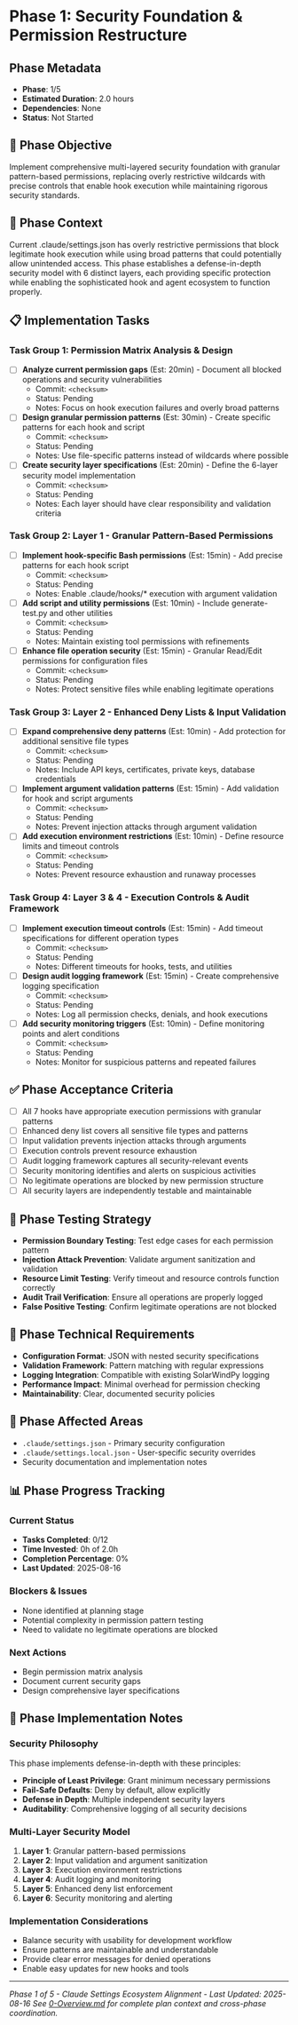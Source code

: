 # Phase 1: Security Foundation & Permission Restructure

## Phase Metadata
- **Phase**: 1/5
- **Estimated Duration**: 2.0 hours
- **Dependencies**: None
- **Status**: Not Started

## 🎯 Phase Objective
Implement comprehensive multi-layered security foundation with granular pattern-based permissions, replacing overly restrictive wildcards with precise controls that enable hook execution while maintaining rigorous security standards.

## 🧠 Phase Context
Current .claude/settings.json has overly restrictive permissions that block legitimate hook execution while using broad patterns that could potentially allow unintended access. This phase establishes a defense-in-depth security model with 6 distinct layers, each providing specific protection while enabling the sophisticated hook and agent ecosystem to function properly.

## 📋 Implementation Tasks

### Task Group 1: Permission Matrix Analysis & Design
- [ ] **Analyze current permission gaps** (Est: 20min) - Document all blocked operations and security vulnerabilities
  - Commit: `<checksum>`
  - Status: Pending
  - Notes: Focus on hook execution failures and overly broad patterns
- [ ] **Design granular permission patterns** (Est: 30min) - Create specific patterns for each hook and script
  - Commit: `<checksum>`
  - Status: Pending
  - Notes: Use file-specific patterns instead of wildcards where possible
- [ ] **Create security layer specifications** (Est: 20min) - Define the 6-layer security model implementation
  - Commit: `<checksum>`
  - Status: Pending
  - Notes: Each layer should have clear responsibility and validation criteria

### Task Group 2: Layer 1 - Granular Pattern-Based Permissions
- [ ] **Implement hook-specific Bash permissions** (Est: 15min) - Add precise patterns for each hook script
  - Commit: `<checksum>`
  - Status: Pending
  - Notes: Enable .claude/hooks/* execution with argument validation
- [ ] **Add script and utility permissions** (Est: 10min) - Include generate-test.py and other utilities
  - Commit: `<checksum>`
  - Status: Pending
  - Notes: Maintain existing tool permissions with refinements
- [ ] **Enhance file operation security** (Est: 15min) - Granular Read/Edit permissions for configuration files
  - Commit: `<checksum>`
  - Status: Pending
  - Notes: Protect sensitive files while enabling legitimate operations

### Task Group 3: Layer 2 - Enhanced Deny Lists & Input Validation
- [ ] **Expand comprehensive deny patterns** (Est: 10min) - Add protection for additional sensitive file types
  - Commit: `<checksum>`
  - Status: Pending
  - Notes: Include API keys, certificates, private keys, database credentials
- [ ] **Implement argument validation patterns** (Est: 15min) - Add validation for hook and script arguments
  - Commit: `<checksum>`
  - Status: Pending
  - Notes: Prevent injection attacks through argument validation
- [ ] **Add execution environment restrictions** (Est: 10min) - Define resource limits and timeout controls
  - Commit: `<checksum>`
  - Status: Pending
  - Notes: Prevent resource exhaustion and runaway processes

### Task Group 4: Layer 3 & 4 - Execution Controls & Audit Framework
- [ ] **Implement execution timeout controls** (Est: 15min) - Add timeout specifications for different operation types
  - Commit: `<checksum>`
  - Status: Pending
  - Notes: Different timeouts for hooks, tests, and utilities
- [ ] **Design audit logging framework** (Est: 15min) - Create comprehensive logging specification
  - Commit: `<checksum>`
  - Status: Pending
  - Notes: Log all permission checks, denials, and hook executions
- [ ] **Add security monitoring triggers** (Est: 10min) - Define monitoring points and alert conditions
  - Commit: `<checksum>`
  - Status: Pending
  - Notes: Monitor for suspicious patterns and repeated failures

## ✅ Phase Acceptance Criteria
- [ ] All 7 hooks have appropriate execution permissions with granular patterns
- [ ] Enhanced deny list covers all sensitive file types and patterns
- [ ] Input validation prevents injection attacks through arguments
- [ ] Execution controls prevent resource exhaustion
- [ ] Audit logging framework captures all security-relevant events
- [ ] Security monitoring identifies and alerts on suspicious activities
- [ ] No legitimate operations are blocked by new permission structure
- [ ] All security layers are independently testable and maintainable

## 🧪 Phase Testing Strategy
- **Permission Boundary Testing**: Test edge cases for each permission pattern
- **Injection Attack Prevention**: Validate argument sanitization and validation
- **Resource Limit Testing**: Verify timeout and resource controls function correctly
- **Audit Trail Verification**: Ensure all operations are properly logged
- **False Positive Testing**: Confirm legitimate operations are not blocked

## 🔧 Phase Technical Requirements
- **Configuration Format**: JSON with nested security specifications
- **Validation Framework**: Pattern matching with regular expressions
- **Logging Integration**: Compatible with existing SolarWindPy logging
- **Performance Impact**: Minimal overhead for permission checking
- **Maintainability**: Clear, documented security policies

## 📂 Phase Affected Areas
- `.claude/settings.json` - Primary security configuration
- `.claude/settings.local.json` - User-specific security overrides
- Security documentation and implementation notes

## 📊 Phase Progress Tracking

### Current Status
- **Tasks Completed**: 0/12
- **Time Invested**: 0h of 2.0h
- **Completion Percentage**: 0%
- **Last Updated**: 2025-08-16

### Blockers & Issues
- None identified at planning stage
- Potential complexity in permission pattern testing
- Need to validate no legitimate operations are blocked

### Next Actions
- Begin permission matrix analysis
- Document current security gaps
- Design comprehensive layer specifications

## 💬 Phase Implementation Notes

### Security Philosophy
This phase implements defense-in-depth with these principles:
- **Principle of Least Privilege**: Grant minimum necessary permissions
- **Fail-Safe Defaults**: Deny by default, allow explicitly
- **Defense in Depth**: Multiple independent security layers
- **Auditability**: Comprehensive logging of all security decisions

### Multi-Layer Security Model
1. **Layer 1**: Granular pattern-based permissions
2. **Layer 2**: Input validation and argument sanitization  
3. **Layer 3**: Execution environment restrictions
4. **Layer 4**: Audit logging and monitoring
5. **Layer 5**: Enhanced deny list enforcement
6. **Layer 6**: Security monitoring and alerting

### Implementation Considerations
- Balance security with usability for development workflow
- Ensure patterns are maintainable and understandable
- Provide clear error messages for denied operations
- Enable easy updates for new hooks and tools

---
*Phase 1 of 5 - Claude Settings Ecosystem Alignment - Last Updated: 2025-08-16*
*See [0-Overview.md](./0-Overview.md) for complete plan context and cross-phase coordination.*
